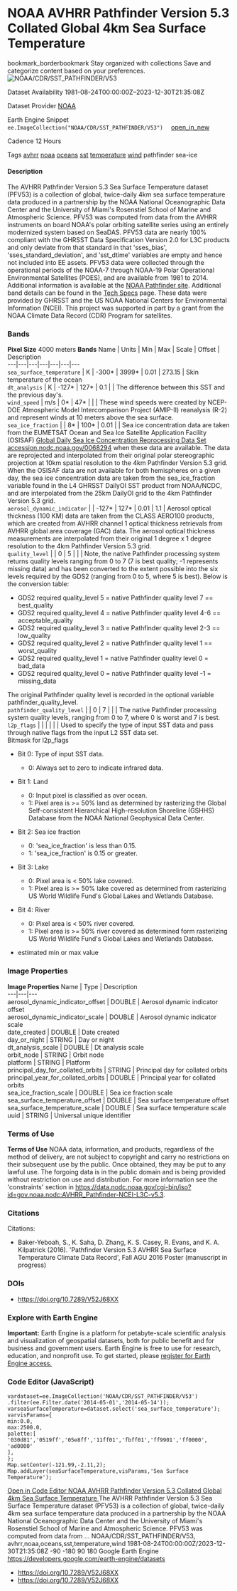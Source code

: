  
#  NOAA AVHRR Pathfinder Version 5.3 Collated Global 4km Sea Surface Temperature 
bookmark_borderbookmark Stay organized with collections  Save and categorize content based on your preferences. 
![NOAA/CDR/SST_PATHFINDER/V53](https://developers.google.com/earth-engine/datasets/images/NOAA/NOAA_CDR_SST_PATHFINDER_V53_sample.png) 

Dataset Availability
    1981-08-24T00:00:00Z–2023-12-30T21:35:08Z 

Dataset Provider
     [ NOAA ](https://www.ncei.noaa.gov/products/avhrr-pathfinder-sst) 

Earth Engine Snippet
     `    ee.ImageCollection("NOAA/CDR/SST_PATHFINDER/V53")   ` [ open_in_new ](https://code.earthengine.google.com/?scriptPath=Examples:Datasets/NOAA/NOAA_CDR_SST_PATHFINDER_V53) 

Cadence
    12 Hours 

Tags
     [avhrr](https://developers.google.com/earth-engine/datasets/tags/avhrr) [noaa](https://developers.google.com/earth-engine/datasets/tags/noaa) [oceans](https://developers.google.com/earth-engine/datasets/tags/oceans) [sst](https://developers.google.com/earth-engine/datasets/tags/sst) [temperature](https://developers.google.com/earth-engine/datasets/tags/temperature) [wind](https://developers.google.com/earth-engine/datasets/tags/wind)
pathfinder
sea-ice
#### Description
The AVHRR Pathfinder Version 5.3 Sea Surface Temperature dataset (PFV53) is a collection of global, twice-daily 4km sea surface temperature data produced in a partnership by the NOAA National Oceanographic Data Center and the University of Miami's Rosenstiel School of Marine and Atmospheric Science. PFV53 was computed from data from the AVHRR instruments on board NOAA's polar orbiting satellite series using an entirely modernized system based on SeaDAS. PFV53 data are nearly 100% compliant with the GHRSST Data Specification Version 2.0 for L3C products and only deviate from that standard in that 'sses_bias', 'sses_standard_deviation', and 'sst_dtime' variables are empty and hence not included into EE assets. PFV53 data were collected through the operational periods of the NOAA-7 through NOAA-19 Polar Operational Environmental Satellites (POES), and are available from 1981 to 2014. Additional information is available at the [NOAA Pathfinder site](https://www.nodc.noaa.gov/satellitedata/pathfinder4km53/).
Additional band details can be found in the [Tech Specs](https://www.ncei.noaa.gov/pub/data/sds/cdr/CDRs/Sea_Surface_Temperature_Pathfinder/AlgorithmDescription_01B-08.pdf) page.
These data were provided by GHRSST and the US NOAA National Centers for Environmental Information (NCEI). This project was supported in part by a grant from the NOAA Climate Data Record (CDR) Program for satellites.
### Bands
**Pixel Size** 4000 meters 
**Bands**
Name | Units | Min | Max | Scale | Offset | Description  
---|---|---|---|---|---|---  
`sea_surface_temperature` | K |  -300*  |  3999*  | 0.01 | 273.15 | Skin temperature of the ocean  
`dt_analysis` | K |  -127*  |  127*  | 0.1 |  | The difference between this SST and the previous day's.  
`wind_speed` | m/s |  0*  |  47*  |  |  | These wind speeds were created by NCEP-DOE Atmospheric Model Intercomparison Project (AMIP-II) reanalysis (R-2) and represent winds at 10 meters above the sea surface.  
`sea_ice_fraction` |  |  8*  |  100*  | 0.01 |  | Sea ice concentration data are taken from the EUMETSAT Ocean and Sea Ice Satellite Application Facility (OSISAF) [Global Daily Sea Ice Concentration Reprocessing Data Set accession.nodc.noaa.gov/0068294](https://data.cnra.ca.gov/dataset/global-daily-sea-ice-concentration-reprocessing-data-set-for-1978-2007-from-the-eumetsat-ocean-) when these data are available. The data are reprojected and interpolated from their original polar stereographic projection at 10km spatial resolution to the 4km Pathfinder Version 5.3 grid. When the OSISAF data are not available for both hemispheres on a given day, the sea ice concentration data are taken from the sea_ice_fraction variable found in the L4 GHRSST DailyOI SST product from NOAA/NCDC, and are interpolated from the 25km DailyOI grid to the 4km Pathfinder Version 5.3 grid.  
`aerosol_dynamic_indicator` |  |  -127*  |  127*  | 0.01 | 1.1 | Aerosol optical thickness (100 KM) data are taken from the CLASS AERO100 products, which are created from AVHRR channel 1 optical thickness retrievals from AVHRR global area coverage (GAC) data. The aerosol optical thickness measurements are interpolated from their original 1 degree x 1 degree resolution to the 4km Pathfinder Version 5.3 grid.  
`quality_level` |  |  0  |  5  |  |  | Note, the native Pathfinder processing system returns quality levels ranging from 0 to 7 (7 is best quality; -1 represents missing data) and has been converted to the extent possible into the six levels required by the GDS2 (ranging from 0 to 5, where 5 is best). Below is the conversion table:
  * GDS2 required quality_level 5 = native Pathfinder quality level 7 == best_quality
  * GDS2 required quality_level 4 = native Pathfinder quality level 4-6 == acceptable_quality
  * GDS2 required quality_level 3 = native Pathfinder quality level 2-3 == low_quality
  * GDS2 required quality_level 2 = native Pathfinder quality level 1 == worst_quality
  * GDS2 required quality_level 1 = native Pathfinder quality level 0 = bad_data
  * GDS2 required quality_level 0 = native Pathfinder quality level -1 = missing_data

The original Pathfinder quality level is recorded in the optional variable pathfinder_quality_level.  
`pathfinder_quality_level` |  |  0  |  7  |  |  | The native Pathfinder processing system quality levels, ranging from 0 to 7, where 0 is worst and 7 is best.  
`l2p_flags` |  |  |  |  |  | Used to specify the type of input SST data and pass through native flags from the input L2 SST data set.  
Bitmask for l2p_flags
  * Bit 0: Type of input SST data. 
    * 0: Always set to zero to indicate infrared data.
  * Bit 1: Land 
    * 0: Input pixel is classified as over ocean.
    * 1: Pixel area is >= 50% land as determined by rasterizing the Global Self-consistent Hierarchical High-resolution Shoreline (GSHHS) Database from the NOAA National Geophysical Data Center.
  * Bit 2: Sea ice fraction 
    * 0: 'sea_ice_fraction' is less than 0.15.
    * 1: 'sea_ice_fraction' is 0.15 or greater.
  * Bit 3: Lake 
    * 0: Pixel area is < 50% lake covered.
    * 1: Pixel area is >= 50% lake covered as determined from rasterizing US World Wildlife Fund's Global Lakes and Wetlands Database.
  * Bit 4: River 
    * 0: Pixel area is < 50% river covered.
    * 1: Pixel area is >= 50% river covered as determined form rasterizing US World Wildlife Fund's Global Lakes and Wetlands Database.

  
* estimated min or max value 
### Image Properties
**Image Properties**
Name | Type | Description  
---|---|---  
aerosol_dynamic_indicator_offset | DOUBLE | Aerosol dynamic indicator offset  
aerosol_dynamic_indicator_scale | DOUBLE | Aerosol dynamic indicator scale  
date_created | DOUBLE | Date created  
day_or_night | STRING | Day or night  
dt_analysis_scale | DOUBLE | Dt analysis scale  
orbit_node | STRING | Orbit node  
platform | STRING | Platform  
principal_day_for_collated_orbits | STRING | Principal day for collated orbits  
principal_year_for_collated_orbits | DOUBLE | Principal year for collated orbits  
sea_ice_fraction_scale | DOUBLE | Sea ice fraction scale  
sea_surface_temperature_offset | DOUBLE | Sea surface temperature offset  
sea_surface_temperature_scale | DOUBLE | Sea surface temperature scale  
uuid | STRING | Universal unique identifier  
### Terms of Use
**Terms of Use**
NOAA data, information, and products, regardless of the method of delivery, are not subject to copyright and carry no restrictions on their subsequent use by the public. Once obtained, they may be put to any lawful use. The forgoing data is in the public domain and is being provided without restriction on use and distribution. For more information see the 'constraints' section in <https://data.nodc.noaa.gov/cgi-bin/iso?id=gov.noaa.nodc:AVHRR_Pathfinder-NCEI-L3C-v5.3>.
### Citations
Citations:
  * Baker-Yeboah, S., K. Saha, D. Zhang, K. S. Casey, R. Evans, and K. A. Kilpatrick (2016). 'Pathfinder Version 5.3 AVHRR Sea Surface Temperature Climate Data Record', Fall AGU 2016 Poster (manuscript in progress)


### DOIs
  * [ https://doi.org/10.7289/V52J68XX ](https://doi.org/10.7289/V52J68XX)


### Explore with Earth Engine
**Important:** Earth Engine is a platform for petabyte-scale scientific analysis and visualization of geospatial datasets, both for public benefit and for business and government users. Earth Engine is free to use for research, education, and nonprofit use. To get started, please [register for Earth Engine access.](https://console.cloud.google.com/earth-engine)
### Code Editor (JavaScript)
```
vardataset=ee.ImageCollection('NOAA/CDR/SST_PATHFINDER/V53')
.filter(ee.Filter.date('2014-05-01','2014-05-14'));
varseaSurfaceTemperature=dataset.select('sea_surface_temperature');
varvisParams={
min:0.0,
max:2500.0,
palette:[
'030d81','0519ff','05e8ff','11ff01','fbff01','ff9901','ff0000',
'ad0000'
],
};
Map.setCenter(-121.99,-2.11,2);
Map.addLayer(seaSurfaceTemperature,visParams,'Sea Surface Temperature');
```
[ Open in Code Editor ](https://code.earthengine.google.com/?scriptPath=Examples:Datasets/NOAA/NOAA_CDR_SST_PATHFINDER_V53)
[ NOAA AVHRR Pathfinder Version 5.3 Collated Global 4km Sea Surface Temperature ](https://developers.google.com/earth-engine/datasets/catalog/NOAA_CDR_SST_PATHFINDER_V53)
The AVHRR Pathfinder Version 5.3 Sea Surface Temperature dataset (PFV53) is a collection of global, twice-daily 4km sea surface temperature data produced in a partnership by the NOAA National Oceanographic Data Center and the University of Miami's Rosenstiel School of Marine and Atmospheric Science. PFV53 was computed from data from …
NOAA/CDR/SST_PATHFINDER/V53, avhrr,noaa,oceans,sst,temperature,wind 
1981-08-24T00:00:00Z/2023-12-30T21:35:08Z
-90 -180 90 180 
Google Earth Engine
https://developers.google.com/earth-engine/datasets
  * [ https://doi.org/10.7289/V52J68XX ](https://doi.org/https://www.ncei.noaa.gov/products/avhrr-pathfinder-sst)
  * [ https://doi.org/10.7289/V52J68XX ](https://doi.org/https://developers.google.com/earth-engine/datasets/catalog/NOAA_CDR_SST_PATHFINDER_V53)


